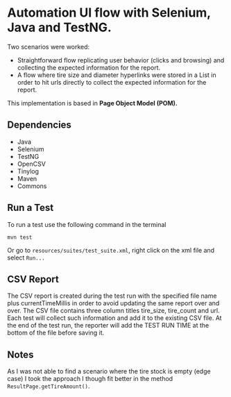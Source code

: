 # Automation UI flow with Selenium, Java and TestNG.

Two scenarios were worked:
- Straightforward flow replicating user behavior (clicks and browsing) and collecting the expected information for the report.
- A flow where tire size and diameter hyperlinks were stored in a List in order to hit urls directly to collect the expected information for the report.

This implementation is based in **Page Object Model (POM).**

## Dependencies
- Java
- Selenium
- TestNG
- OpenCSV
- Tinylog
- Maven
- Commons

## Run a Test
To run a test use the following command in the terminal
```agsl
mvn test
```
Or go to `resources/suites/test_suite.xml`, right click on the xml file and select `Run...`

## CSV Report
The CSV report is created during the test run with the specified file name plus currentTimeMillis in order to avoid updating the same report over and over.
The CSV file contains three column titles tire_size, tire_count and url. Each test will collect such information and add it to the existing CSV file.
At the end of the test run, the reporter will add the TEST RUN TIME at the bottom of the file before saving it.

## Notes
As I was not able to find a scenario where the tire stock is empty (edge case) I took the approach I though fit better in the method ```ResultPage.getTireAmount()```. 